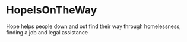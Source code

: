 # HopeIsOnTheWay
Hope helps people down and out find their way through homelessness, finding a job and legal assistance

